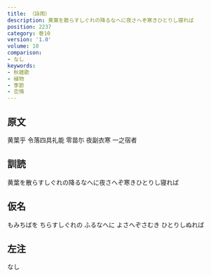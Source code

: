```yaml
---
title: （詠雨）
description: 黄葉を散らすしぐれの降るなへに夜さへぞ寒きひとりし寝れば
position: 2237
category: 巻10
version: '1.0'
volume: 10
comparison:
- なし
keywords:
- 秋雑歌
- 植物
- 季節
- 恋情
---
```


## 原文

黄葉乎 令落四具礼能 零苗尓 夜副衣寒 一之宿者

## 訓読

黄葉を散らすしぐれの降るなへに夜さへぞ寒きひとりし寝れば

## 仮名

もみちばを ちらすしぐれの ふるなへに よさへぞさむき ひとりしぬれば

## 左注

なし
